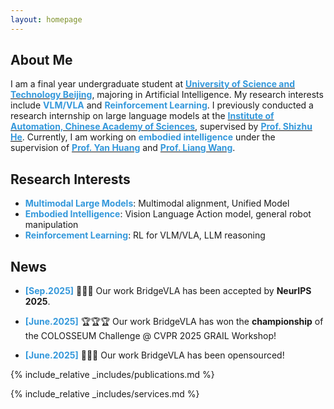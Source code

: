 ```yaml
---
layout: homepage
---
```


## About Me

I am a final year undergraduate student at <a href="https://www.ustb.edu.cn/" target="_blank"><strong style="color:#3498db">University of Science and Technology Beijing</strong></a>, majoring in Artificial Intelligence. My research interests include <strong style="color:#3498db;">VLM/VLA</strong> and <strong style="color:#3498db;">Reinforcement Learning</strong>. I previously conducted a research internship on large language models at the <a href="http://www.ia.cas.cn/" target="_blank"><strong style="color:#3498db">Institute of Automation, Chinese Academy of Sciences</strong></a>, supervised by <a href="https://heshizhu.github.io" target="_blank"><strong style="color:#3498db">Prof. Shizhu He</strong></a>. Currently, I am working on <strong style="color:#3498db;">embodied intelligence</strong> under the supervision of <a href="https://yanrockhuang.github.io/" target="_blank"><strong style="color:#3498db">Prof. Yan Huang</strong></a> and <a href="https://scholar.google.com/citations?user=8kzzUboAAAAJ&hl=zh-CN&oi=ao" target="_blank"><strong style="color:#3498db">Prof. Liang Wang</strong></a>.

## Research Interests

- **<span style="color:#3498db;">Multimodal Large Models</span>**: Multimodal alignment, Unified Model
- **<span style="color:#3498db;">Embodied Intelligence</span>**: Vision Language Action model, general robot manipulation
- **<span style="color:#3498db;">Reinforcement Learning</span>**: RL for VLM/VLA, LLM reasoning 
## News
- **<span style="color:#3498db;">[Sep.2025]</span>** 🎉🎉🎉 Our work BridgeVLA has been accepted by **NeurIPS 2025**.

- **<span style="color:#3498db;">[June.2025]</span>** 🏆🏆🏆 Our work BridgeVLA has won the **championship** of the COLOSSEUM Challenge @ CVPR 2025 GRAIL Workshop!

- **<span style="color:#3498db;">[June.2025]</span>** 🎉🎉🎉 Our work BridgeVLA has been opensourced!

{% include_relative _includes/publications.md %}

{% include_relative _includes/services.md %}
